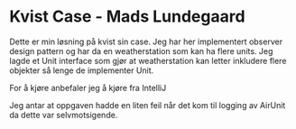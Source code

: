 <h1>Kvist Case - Mads Lundegaard</h1>

<p>Dette er min løsning på kvist sin case. Jeg har her implementert observer design pattern og har da en weatherstation som kan ha flere units. Jeg lagde et Unit interface som gjør at weatherstation kan letter inkludere flere objekter så lenge de implementer Unit.</p>
<p> For å kjøre anbefaler jeg å kjøre fra IntelliJ</p>


<p>Jeg antar at oppgaven hadde en liten feil når det kom til logging av AirUnit da dette var selvmotsigende.</p>
